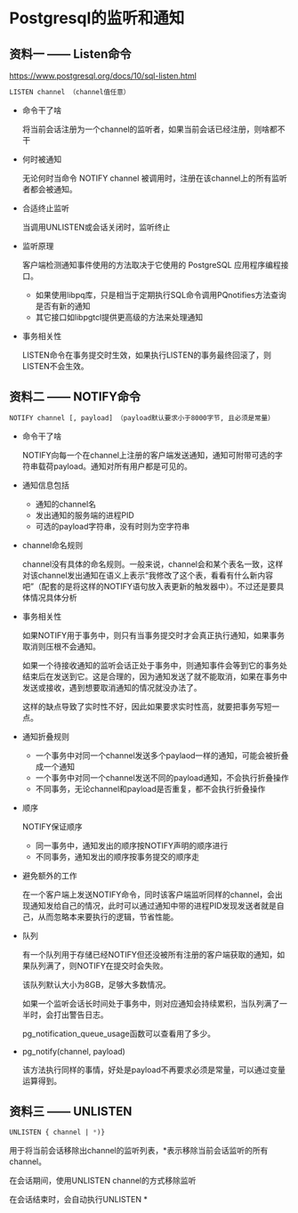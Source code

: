 # Postgresql的监听和通知

## 资料一 —— Listen命令

https://www.postgresql.org/docs/10/sql-listen.html

```sql
LISTEN channel （channel值任意）
```

- 命令干了啥

  将当前会话注册为一个channel的监听者，如果当前会话已经注册，则啥都不干

- 何时被通知

  无论何时当命令 NOTIFY channel 被调用时，注册在该channel上的所有监听者都会被通知。

- 合适终止监听

  当调用UNLISTEN或会话关闭时，监听终止

- 监听原理

  客户端检测通知事件使用的方法取决于它使用的 PostgreSQL 应用程序编程接口。

  - 如果使用libpq库，只是相当于定期执行SQL命令调用PQnotifies方法查询是否有新的通知
  - 其它接口如libpgtcl提供更高级的方法来处理通知

- 事务相关性

  LISTEN命令在事务提交时生效，如果执行LISTEN的事务最终回滚了，则LISTEN不会生效。

## 资料二 —— NOTIFY命令

```sql
NOTIFY channel [, payload] （payload默认要求小于8000字节, 且必须是常量）
```

- 命令干了啥

  NOTIFY向每一个在channel上注册的客户端发送通知，通知可附带可选的字符串载荷payload。通知对所有用户都是可见的。

- 通知信息包括

  - 通知的channel名
  - 发出通知的服务端的进程PID
  - 可选的payload字符串，没有时则为空字符串

- channel命名规则

  channel没有具体的命名规则。一般来说，channel会和某个表名一致，这样对该channel发出通知在语义上表示“我修改了这个表，看看有什么新内容吧”（配套的是将这样的NOTIFY语句放入表更新的触发器中）。不过还是要具体情况具体分析

- 事务相关性

  如果NOTIFY用于事务中，则只有当事务提交时才会真正执行通知，如果事务取消则压根不会通知。

  如果一个待接收通知的监听会话正处于事务中，则通知事件会等到它的事务处结束后在发送到它。这是合理的，因为通知发送了就不能取消，如果在事务中发送或接收，遇到想要取消通知的情况就没办法了。

  这样的缺点导致了实时性不好，因此如果要求实时性高，就要把事务写短一点。

- 通知折叠规则

  - 一个事务中对同一个channel发送多个paylaod一样的通知，可能会被折叠成一个通知
  - 一个事务中对同一个channel发送不同的payload通知，不会执行折叠操作
  - 不同事务，无论channel和payload是否重复，都不会执行折叠操作

- 顺序

  NOTIFY保证顺序

  - 同一事务中，通知发出的顺序按NOTIFY声明的顺序进行
  - 不同事务，通知发出的顺序按事务提交的顺序走

- 避免额外的工作

  在一个客户端上发送NOTIFY命令，同时该客户端监听同样的channel，会出现通知发给自己的情况，此时可以通过通知中带的进程PID发现发送者就是自己，从而忽略本来要执行的逻辑，节省性能。

- 队列

  有一个队列用于存储已经NOTIFY但还没被所有注册的客户端获取的通知，如果队列满了，则NOTIFY在提交时会失败。

  该队列默认大小为8GB，足够大多数情况。

  如果一个监听会话长时间处于事务中，则对应通知会持续累积，当队列满了一半时，会打出警告日志。

  pg_notification_queue_usage函数可以查看用了多少。

- pg_notify(channel, payload)

  该方法执行同样的事情，好处是payload不再要求必须是常量，可以通过变量运算得到。

## 资料三 —— UNLISTEN

```sql
UNLISTEN { channel | *)}
```

用于将当前会话移除出channel的监听列表，*表示移除当前会话监听的所有channel。

在会话期间，使用UNLISTEN channel的方式移除监听

在会话结束时，会自动执行UNLISTEN *

